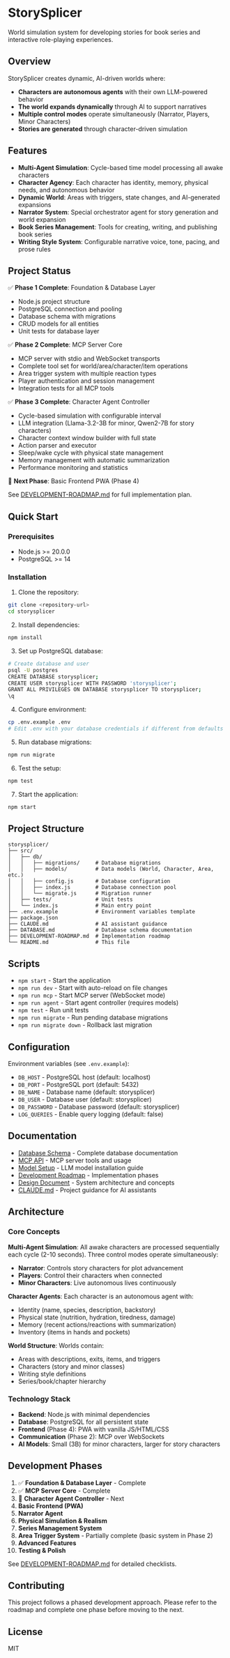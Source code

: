 # StorySplicer

World simulation system for developing stories for book series and interactive role-playing experiences.

## Overview

StorySplicer creates dynamic, AI-driven worlds where:
- **Characters are autonomous agents** with their own LLM-powered behavior
- **The world expands dynamically** through AI to support narratives
- **Multiple control modes** operate simultaneously (Narrator, Players, Minor Characters)
- **Stories are generated** through character-driven simulation

## Features

- **Multi-Agent Simulation**: Cycle-based time model processing all awake characters
- **Character Agency**: Each character has identity, memory, physical needs, and autonomous behavior
- **Dynamic World**: Areas with triggers, state changes, and AI-generated expansions
- **Narrator System**: Special orchestrator agent for story generation and world expansion
- **Book Series Management**: Tools for creating, writing, and publishing book series
- **Writing Style System**: Configurable narrative voice, tone, pacing, and prose rules

## Project Status

✅ **Phase 1 Complete**: Foundation & Database Layer
- Node.js project structure
- PostgreSQL connection and pooling
- Database schema with migrations
- CRUD models for all entities
- Unit tests for database layer

✅ **Phase 2 Complete**: MCP Server Core
- MCP server with stdio and WebSocket transports
- Complete tool set for world/area/character/item operations
- Area trigger system with multiple reaction types
- Player authentication and session management
- Integration tests for all MCP tools

✅ **Phase 3 Complete**: Character Agent Controller
- Cycle-based simulation with configurable interval
- LLM integration (Llama-3.2-3B for minor, Qwen2-7B for story characters)
- Character context window builder with full state
- Action parser and executor
- Sleep/wake cycle with physical state management
- Memory management with automatic summarization
- Performance monitoring and statistics

🚧 **Next Phase**: Basic Frontend PWA (Phase 4)

See [DEVELOPMENT-ROADMAP.md](./DEVELOPMENT-ROADMAP.md) for full implementation plan.

## Quick Start

### Prerequisites

- Node.js >= 20.0.0
- PostgreSQL >= 14

### Installation

1. Clone the repository:
```bash
git clone <repository-url>
cd storysplicer
```

2. Install dependencies:
```bash
npm install
```

3. Set up PostgreSQL database:
```bash
# Create database and user
psql -U postgres
CREATE DATABASE storysplicer;
CREATE USER storysplicer WITH PASSWORD 'storysplicer';
GRANT ALL PRIVILEGES ON DATABASE storysplicer TO storysplicer;
\q
```

4. Configure environment:
```bash
cp .env.example .env
# Edit .env with your database credentials if different from defaults
```

5. Run database migrations:
```bash
npm run migrate
```

6. Test the setup:
```bash
npm test
```

7. Start the application:
```bash
npm start
```

## Project Structure

```
storysplicer/
├── src/
│   ├── db/
│   │   ├── migrations/     # Database migrations
│   │   ├── models/         # Data models (World, Character, Area, etc.)
│   │   ├── config.js       # Database configuration
│   │   ├── index.js        # Database connection pool
│   │   └── migrate.js      # Migration runner
│   ├── tests/              # Unit tests
│   └── index.js            # Main entry point
├── .env.example            # Environment variables template
├── package.json
├── CLAUDE.md               # AI assistant guidance
├── DATABASE.md             # Database schema documentation
├── DEVELOPMENT-ROADMAP.md  # Implementation roadmap
└── README.md               # This file
```

## Scripts

- `npm start` - Start the application
- `npm run dev` - Start with auto-reload on file changes
- `npm run mcp` - Start MCP server (WebSocket mode)
- `npm run agent` - Start agent controller (requires models)
- `npm test` - Run unit tests
- `npm run migrate` - Run pending database migrations
- `npm run migrate down` - Rollback last migration

## Configuration

Environment variables (see `.env.example`):

- `DB_HOST` - PostgreSQL host (default: localhost)
- `DB_PORT` - PostgreSQL port (default: 5432)
- `DB_NAME` - Database name (default: storysplicer)
- `DB_USER` - Database user (default: storysplicer)
- `DB_PASSWORD` - Database password (default: storysplicer)
- `LOG_QUERIES` - Enable query logging (default: false)

## Documentation

- [Database Schema](./DATABASE.md) - Complete database documentation
- [MCP API](./MCP-API.md) - MCP server tools and usage
- [Model Setup](./MODELS.md) - LLM model installation guide
- [Development Roadmap](./DEVELOPMENT-ROADMAP.md) - Implementation phases
- [Design Document](./storysplicer-design.md) - System architecture and concepts
- [CLAUDE.md](./CLAUDE.md) - Project guidance for AI assistants

## Architecture

### Core Concepts

**Multi-Agent Simulation**: All awake characters are processed sequentially each cycle (2-10 seconds). Three control modes operate simultaneously:
- **Narrator**: Controls story characters for plot advancement
- **Players**: Control their characters when connected
- **Minor Characters**: Live autonomous lives continuously

**Character Agents**: Each character is an autonomous agent with:
- Identity (name, species, description, backstory)
- Physical state (nutrition, hydration, tiredness, damage)
- Memory (recent actions/reactions with summarization)
- Inventory (items in hands and pockets)

**World Structure**: Worlds contain:
- Areas with descriptions, exits, items, and triggers
- Characters (story and minor classes)
- Writing style definitions
- Series/book/chapter hierarchy

### Technology Stack

- **Backend**: Node.js with minimal dependencies
- **Database**: PostgreSQL for all persistent state
- **Frontend** (Phase 4): PWA with vanilla JS/HTML/CSS
- **Communication** (Phase 2): MCP over WebSockets
- **AI Models**: Small (3B) for minor characters, larger for story characters

## Development Phases

1. ✅ **Foundation & Database Layer** - Complete
2. ✅ **MCP Server Core** - Complete
3. 🚧 **Character Agent Controller** - Next
4. **Basic Frontend (PWA)**
5. **Narrator Agent**
6. **Physical Simulation & Realism**
7. **Series Management System**
8. **Area Trigger System** - Partially complete (basic system in Phase 2)
9. **Advanced Features**
10. **Testing & Polish**

See [DEVELOPMENT-ROADMAP.md](./DEVELOPMENT-ROADMAP.md) for detailed checklists.

## Contributing

This project follows a phased development approach. Please refer to the roadmap and complete one phase before moving to the next.

## License

MIT
